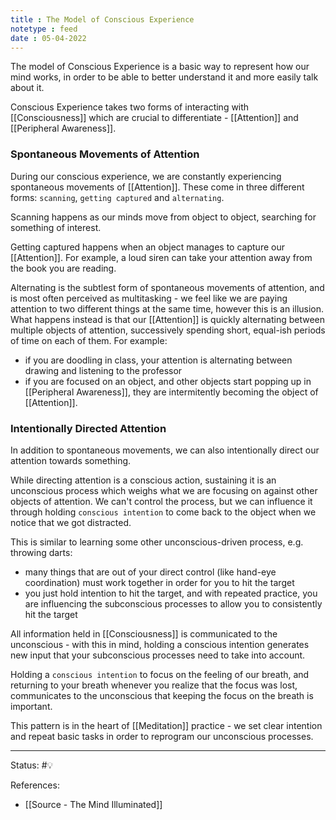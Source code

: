 ```yaml
---
title : The Model of Conscious Experience
notetype : feed
date : 05-04-2022
---
```




The model of Conscious Experience is a basic way to represent how our mind works, in order to be able to better understand it and more easily talk about it.

Conscious Experience takes two forms of interacting with [[Consciousness]] which are crucial to differentiate - [[Attention]] and [[Peripheral Awareness]].


### Spontaneous Movements of Attention

During our conscious experience, we are constantly experiencing spontaneous movements of [[Attention]]. These come in three different forms: `scanning`, `getting captured` and `alternating`.

Scanning happens as our minds move from object to object, searching for something of interest.

Getting captured happens when an object manages to capture our [[Attention]]. For example, a loud siren can take your attention away from the book you are reading.

Alternating is the subtlest form of spontaneous movements of attention, and is most often perceived as multitasking - we feel like we are paying attention to two different things at the same time, however this is an illusion. What happens instead is that our [[Attention]] is quickly alternating between multiple objects of attention, successively spending short, equal-ish periods of time on each of them. For example:
- if you are doodling in class, your attention is alternating between drawing and listening to the professor
- if you are focused on an object, and other objects start popping up in [[Peripheral Awareness]], they are intermitently becoming the object of [[Attention]].


### Intentionally Directed Attention
In addition to spontaneous movements, we can also intentionally direct our attention towards something. 

While directing attention is a conscious action, sustaining it is an unconscious process which weighs what we are focusing on against other objects of attention. We can't control the process, but we can influence it through holding `conscious intention` to come back to the object when we notice that we got distracted.

This is similar to learning some other unconscious-driven process, e.g. throwing darts:
- many things that are out of your direct control (like hand-eye coordination) must work together in order for you to hit the target
- you just hold intention to hit the target, and with repeated practice, you are influencing the subconscious processes to allow you to consistently hit the target

All information held in [[Consciousness]] is communicated to the unconscious - with this in mind, holding a conscious intention generates new input that your subconscious processes need to take into account.

Holding a `conscious intention` to focus on the feeling of our breath, and returning to your breath whenever you realize that the focus was lost, communicates to the unconscious that keeping the focus on the breath is important.

This pattern is in the heart of [[Meditation]] practice - we set clear intention and repeat basic tasks in order to reprogram our unconscious processes.





-----

Status: #💡 

References:
- [[Source - The Mind Illuminated]]
